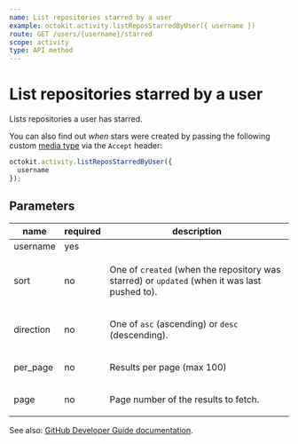 ```yaml
---
name: List repositories starred by a user
example: octokit.activity.listReposStarredByUser({ username })
route: GET /users/{username}/starred
scope: activity
type: API method
---
```


# List repositories starred by a user

Lists repositories a user has starred.

You can also find out _when_ stars were created by passing the following custom [media type](https://docs.github.com/rest/overview/media-types/) via the `Accept` header:

```js
octokit.activity.listReposStarredByUser({
  username
});
```

## Parameters

<table>
  <thead>
    <tr>
      <th>name</th>
      <th>required</th>
      <th>description</th>
    </tr>
  </thead>
  <tbody>
    <tr><td>username</td><td>yes</td><td>

</td></tr>
<tr><td>sort</td><td>no</td><td>

One of `created` (when the repository was starred) or `updated` (when it was last pushed to).

</td></tr>
<tr><td>direction</td><td>no</td><td>

One of `asc` (ascending) or `desc` (descending).

</td></tr>
<tr><td>per_page</td><td>no</td><td>

Results per page (max 100)

</td></tr>
<tr><td>page</td><td>no</td><td>

Page number of the results to fetch.

</td></tr>
  </tbody>
</table>

See also: [GitHub Developer Guide documentation](https://docs.github.com/rest/reference/activity#list-repositories-starred-by-a-user).

